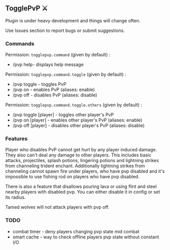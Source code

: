 <h2>TogglePvP ⚔</h2>

Plugin is under heavy development and things will change often.

Use Issues section to report bugs or submit suggestions.

<h3>Commands</h3>
Permission: <code>togglepvp.command</code> (given by default) :
<ul>
<li>/pvp help- displays help message</li>
</ul>

Permission: <code>togglepvp.command.toggle</code> (given by default) :
<ul>
<li>/pvp toggle - toggles PvP</li>
<li>/pvp on - enables PvP (aliases: enable)</li>
<li>/pvp off - disables PvP (aliases: disable)</li>
</ul>

Permission: <code>togglepvp.command.toggle.others</code> (given by default) :
<ul>
<li>/pvp toggle [player] - toggles other player's PvP</li>
<li>/pvp on [player] - enables other player's PvP (aliases: enable)</li>
<li>/pvp off [player] - disables other player's PvP (aliases: disable)</li>
</ul>

<h3>Features</h3>
Player who disables PvP cannot get hurt by any player induced damage.
They also can't deal any damage to other players. 
This includes basic attacks, projectiles, splash potions,
lingering potions and lightning strikes from channeling trident enchant.
Additionally lightning strikes from channeling cannot spawn fire under
players, who have pvp disabled and it's impossible to use
fishing rod on players who have pvp disabled.

There is also a feature that disallows pouring lava or using
flint and steel nearby players with disabled pvp. You can
either disable it in config or set its radius.

Tamed wolves will not attack players with pvp off.

<h3>TODO</h3>
<ul>
<li>combat timer - deny players changing pvp state mid combat</li>
<li>smart cache - way to check offline players pvp state without constant I/O</li>
</ul>


